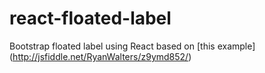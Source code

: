 # react-floated-label
Bootstrap floated label using React based on [this example] (http://jsfiddle.net/RyanWalters/z9ymd852/)
